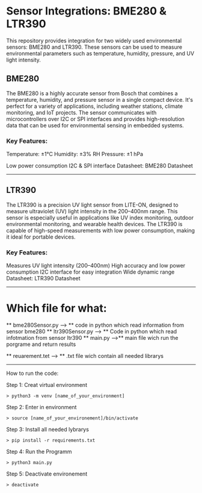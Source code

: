 # Sensor Integrations: BME280 & LTR390
This repository provides integration for two widely used environmental sensors: BME280 and LTR390. These sensors can be used to measure environmental parameters such as temperature, humidity, pressure, and UV light intensity.

## BME280
The BME280 is a highly accurate sensor from Bosch that combines a temperature, humidity, and pressure sensor in a single compact device. It's perfect for a variety of applications, including weather stations, climate monitoring, and IoT projects. The sensor communicates with microcontrollers over I2C or SPI interfaces and provides high-resolution data that can be used for environmental sensing in embedded systems.

### Key Features:

Temperature: ±1°C
Humidity: ±3% RH
Pressure: ±1 hPa

Low power consumption
I2C & SPI interface
Datasheet: BME280 Datasheet
*******************************************************************************
## LTR390
The LTR390 is a precision UV light sensor from LITE-ON, designed to measure ultraviolet (UV) light intensity in the 200–400nm range. This sensor is especially useful in applications like UV index monitoring, outdoor environmental monitoring, and wearable health devices. The LTR390 is capable of high-speed measurements with low power consumption, making it ideal for portable devices.

### Key Features:

Measures UV light intensity (200–400nm)
High accuracy and low power consumption
I2C interface for easy integration
Wide dynamic range
Datasheet: LTR390 Datasheet

********************************************************************************

# Which file for what:

** bme280Sensor.py  --> ** code in python which read information from sensor bme280
** ltr390Sensor.py --> ** Code in python which read infotmation from sensor ltr390
** main.py -->**  main file wich run the porgrame and return results

** reuarement.tet --> ** .txt file wich contain all needed librarys


********************************************************************************

How to run the code:


Step 1: Creat virtual environment

    > python3 -m venv [name_of_your_environment]

Step 2: Enter in environment

    > source [name_of_your_environement]/bin/activate

Step 3: Install all needed lybrarys 

    > pip install -r requirements.txt

Step 4: Run the Programm 
 
    > python3 main.py

Step 5: Deactivate environement 

    > deactivate
